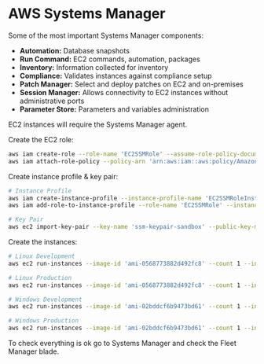 # AWS Systems Manager

Some of the most important Systems Manager components:

- **Automation:** Database snapshots
- **Run Command:** EC2 commands, automation, packages
- **Inventory:** Information collected for inventory
- **Compliance:** Validates instances against compliance setup
- **Patch Manager:** Select and deploy patches on EC2 and on-premises
- **Session Manager:** Allows connectivity to EC2 instances without administrative ports
- **Parameter Store:** Parameters and variables administration

EC2 instances will require the Systems Manager agent.

Create the EC2 role:

```sh
aws iam create-role --role-name 'EC2SSMRole' --assume-role-policy-document 'file://trust-policy.json'
aws iam attach-role-policy --policy-arn 'arn:aws:iam::aws:policy/AmazonSSMManagedInstanceCore' --role-name 'EC2SSMRole'
```

Create instance profile & key pair:

```sh
# Instance Profile
aws iam create-instance-profile --instance-profile-name 'EC2SSMRoleInstanceProfile'
aws iam add-role-to-instance-profile --role-name 'EC2SSMRole' --instance-profile-name 'EC2SSMRoleInstanceProfile'

# Key Pair
aws ec2 import-key-pair --key-name 'ssm-keypair-sandbox' --public-key-material 'fileb://~/.ssh/id_rsa.pub'
```

Create the instances:

```sh
# Linux Development
aws ec2 run-instances --image-id 'ami-0568773882d492fc8' --count 1 --instance-type 't2.micro' --key-name 'ssm-keypair-sandbox' --iam-instance-profile 'Name=EC2SSMRoleInstanceProfile' --tag-specifications 'ResourceType=instance,Tags=[{Key=Name,Value=DevLinux}, {Key=Environment,Value=Development}]'

# Linux Production
aws ec2 run-instances --image-id 'ami-0568773882d492fc8' --count 1 --instance-type 't2.micro' --key-name 'ssm-keypair-sandbox' --iam-instance-profile 'Name=EC2SSMRoleInstanceProfile' --tag-specifications 'ResourceType=instance,Tags=[{Key=Name,Value=ProdLinux}, {Key=Environment,Value=Production}]'

# Windows Development
aws ec2 run-instances --image-id 'ami-02bddcf6b9473bd61' --count 1 --instance-type 't2.micro' --key-name 'ssm-keypair-sandbox' --iam-instance-profile 'Name=EC2SSMRoleInstanceProfile'  --tag-specifications 'ResourceType=instance,Tags=[{Key=Name,Value=DevWindows}, {Key=Environment,Value=Development}]'

# Windows Production
aws ec2 run-instances --image-id 'ami-02bddcf6b9473bd61' --count 1 --instance-type 't2.micro' --key-name 'ssm-keypair-sandbox' --iam-instance-profile 'Name=EC2SSMRoleInstanceProfile'  --tag-specifications 'ResourceType=instance,Tags=[{Key=Name,Value=ProdWindows}, {Key=Environment,Value=Production}]'
```

To check everything is ok go to Systems Manager and check the Fleet Manager blade.

